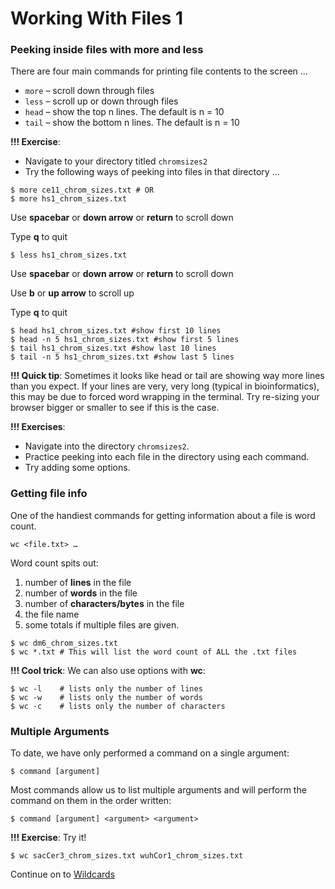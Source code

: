 # Working With Files 1

### Peeking inside files with more and less

There are four main commands for printing file contents to the screen …

- `more` – scroll down through files
- `less` – scroll up or down through files
- `head` – show the top n lines. The default is n = 10
- `tail` – show the bottom n lines. The default is n = 10

**!!! Exercise**: 

- Navigate to your directory titled `chromsizes2`
- Try the following ways of peeking into files in that directory …

```
$ more ce11_chrom_sizes.txt # OR
$ more hs1_chrom_sizes.txt
```

Use **spacebar** or **down arrow** or **return** to scroll down

Type **q** to quit

```
$ less hs1_chrom_sizes.txt
```

Use **spacebar** or **down arrow** or **return** to scroll down

Use **b** or **up arrow** to scroll up

Type **q** to quit

```
$ head hs1_chrom_sizes.txt #show first 10 lines
$ head -n 5 hs1_chrom_sizes.txt #show first 5 lines
$ tail hs1_chrom_sizes.txt #show last 10 lines
$ tail -n 5 hs1_chrom_sizes.txt #show last 5 lines
```

**!!! Quick tip**: Sometimes it looks like head or tail are showing way more lines than you expect. If your lines are very, very long (typical in bioinformatics), this may be due to forced word wrapping in the terminal. Try re-sizing your browser bigger or smaller to see if this is the case.

**!!! Exercises**: 
- Navigate into the directory `chromsizes2`.
- Practice peeking into each file in the directory using each command.
- Try adding some options. 

### Getting file info 

One of the handiest commands for getting information about a file is word count.

`wc <file.txt> …`

Word count spits out:

1. number of **lines** in the file
2. number of **words** in the file
3. number of **characters/bytes** in the file
4. the file name
5. some totals if multiple files are given.

```
$ wc dm6_chrom_sizes.txt
$ wc *.txt # This will list the word count of ALL the .txt files
```

**!!! Cool trick**: We can also use options with **wc**:

```
$ wc -l    # lists only the number of lines
$ wc -w    # lists only the number of words
$ wc -c    # lists only the number of characters
```

### Multiple Arguments

To date, we have only performed a command on a single argument:

`$ command [argument]`

Most commands allow us to list multiple arguments and will perform the command on them in the order written:

`$ command [argument] <argument> <argument>`

**!!! Exercise**: Try it!

```
$ wc sacCer3_chrom_sizes.txt wuhCor1_chrom_sizes.txt

```

Continue on to [Wildcards](1-7_Wildcards.md)
